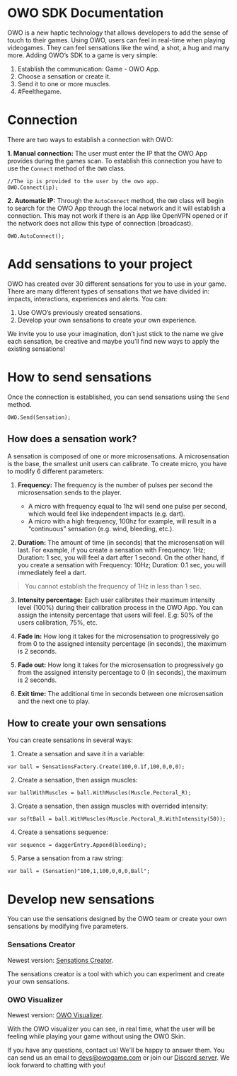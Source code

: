 # OWO SDK Documentation
OWO is a new haptic technology that allows developers to add the sense of touch to their games. Using OWO, users can feel in real-time when playing videogames. They can feel sensations like the wind, a shot, a hug and many more. 
Adding OWO’s SDK to a game is very simple: 
1. Establish the communication: Game - OWO App.
2. Choose a sensation or create it.
3. Send it to one or more muscles.
4. #Feelthegame. 

# Connection
There are two ways to establish a connection with OWO: 

**1. Manual connection:** The user must enter the IP that the OWO App provides during the games scan. To establish this connection you have to use the ``Connect`` method of the ``OWO`` class.
```
//The ip is provided to the user by the owo app.
OWO.Connect(ip);
```
**2. Automatic IP:** Through the ``AutoConnect`` method, the ``OWO`` class will begin to search for the OWO App through the local network and it will establish a connection. This may not work if there is an App like OpenVPN opened or if the network does not allow this type of connection (broadcast).
```
OWO.AutoConnect();
```

# Add sensations to your project
OWO has created over 30 different sensations for you to use in your game. There are many different types of sensations that we have divided in: impacts, interactions, experiences and alerts. You can:
1. Use OWO’s previously created sensations.
2. Develop your own sensations to create your own experience.

We invite you to use your imagination, don’t just stick to the name we give each sensation, be creative and maybe you’ll find new ways to apply the existing sensations!

# How to send sensations
Once the connection is established, you can send sensations using the ``Send`` method.
```
OWO.Send(Sensation);
```
## How does a sensation work?
A sensation is composed of one or more microsensations. A microsensation is the base, the smallest unit users can calibrate. To create micro, you have to modify 6 different parameters:
1. **Frequency:** The frequency is the number of pulses per second the microsensation sends to the player.
    - A micro with frequency equal to 1hz will send one pulse per second, which would feel like independent impacts (e.g. dart).
    - A micro with a high frequency, 100hz for example, will result in a “continuous” sensation (e.g. wind, bleeding, etc.).
    
2. **Duration:** The amount of time (in seconds) that the microsensation will last. For example, if you create a sensation with Frequency: 1Hz; Duration: 1 sec, you will feel a dart after 1 second. On the other hand, if you create a sensation with Frequency: 10Hz; Duration: 0.1 sec, you will immediately feel a dart.

> You cannot establish the frequency of 1Hz in less than 1 sec.

3. **Intensity percentage:** Each user calibrates their maximum intensity level (100%) during their calibration process in the OWO App. You can assign the intensity percentage that users will feel. E.g: 50% of the users calibration, 75%, etc.

4. **Fade in:** How long it takes for the microsensation to progressively go from 0 to the assigned intensity percentage (in seconds), the maximum is 2 seconds. 

5. **Fade out:** How long it takes for the microsensation to progressively go from the assigned intensity percentage to 0 (in seconds), the maximum is 2 seconds.

6. **Exit time:** The additional time in seconds between one microsensation and the next one to play.

## How to create your own sensations
You can create sensations in several ways:
1. Create a sensation and save it in a variable:
```
var ball = SensationsFactory.Create(100,0.1f,100,0,0,0);
```
2. Create a sensation, then assign muscles:
```
var ballWithMuscles = ball.WithMuscles(Muscle.Pectoral_R);
```
3. Create a sensation, then assign muscles with overrided intensity:
```
var softBall = ball.WithMuscles(Muscle.Pectoral_R.WithIntensity(50));
```
4. Create a sensations sequence:
```
var sequence = daggerEntry.Append(bleeding);
```
5. Parse a sensation from a raw string:
```
var ball = (Sensation)"100,1,100,0,0,0,Ball";
```

# Develop new sensations
You can use the sensations designed by the OWO team or create your own sensations by modifying five parameters.

### Sensations Creator
Newest version: [Sensations Creator](https://drive.google.com/drive/folders/1dn2ZuG3ZY9Vl2gHHQyiOQZO3saRcux9k?usp=sharing).

The sensations creator is a tool with which you can experiment and create your own sensations.

### OWO Visualizer
Newest version: [OWO Visualizer](https://drive.google.com/drive/folders/1hTsusIT3jVPqzCBHcwuw6HUxrHbDdwXG?usp=sharing).

With the OWO visualizer you can see, in real time, what the user will be feeling while playing your game without using the OWO Skin.


If you have any questions, contact us! We'll be happy to answer them. 
You can send us an email to devs@owogame.com or join our [Discord server](https://discord.gg/kCVkN4nrW7). 
We look forward to chatting with you!
